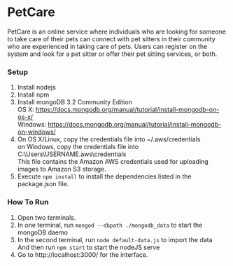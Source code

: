 # PetCare
PetCare is an online service where individuals who are looking for someone to take care of their pets can connect with pet sitters in their community who are experienced in taking care of pets. Users can register on the system and look for a pet sitter or offer their pet sitting services, or both.

### Setup
1. Install nodejs
2. Install npm
3. Install mongoDB 3.2 Community Edition   
    OS X: 		https://docs.mongodb.org/manual/tutorial/install-mongodb-on-os-x/   
    Windows:	https://docs.mongodb.org/manual/tutorial/install-mongodb-on-windows/
4. On OS X/Linux, copy the credentials file into ~/.aws/credentials                  
    on Windows, copy the credentials file into C:\Users\USERNAME\.aws\credentials   
    This file contains the Amazon AWS credentials used for uploading images to Amazon S3 storage.
5. Execute `npm install` to install the dependencies listed in the package.json file.

### How To Run
1. Open two terminals.
2. In one terminal, run `mongod --dbpath ./mongodb_data` to start the mongoDB daemo
3. In the second terminal, run `node default-data.js` to import the data    
    And then run `npm start` to start the nodeJS serve
4. Go to http://localhost:3000/ for the interface.